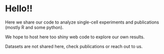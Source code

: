 # Hello!!


Here we share our code to analyze single-cell experiments and publications (mostly R and some python).

We hope to host here too shiny web code to explore our own results.

Datasets are not shared here, check publications or reach out to us.

